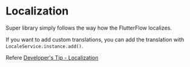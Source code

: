 # Localization

Super library simply follows the way how the FlutterFlow localizes.

If you want to add custom translations, you can add the translation with `LocaleService.instance.add()`.

Refere [Developer's Tip - Localization](./developer_tip.md#localization)